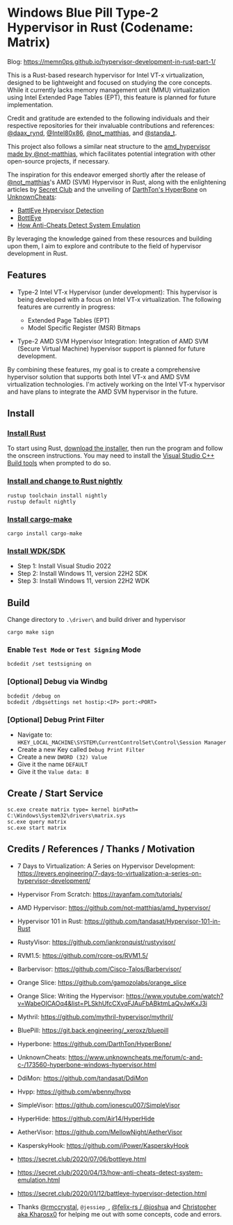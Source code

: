 # Windows Blue Pill Type-2 Hypervisor in Rust (Codename: Matrix)

Blog: https://memn0ps.github.io/hypervisor-development-in-rust-part-1/

This is a Rust-based research hypervisor for Intel VT-x virtualization, designed to be lightweight and focused on studying the core concepts. While it currently lacks memory management unit (MMU) virtualization using Intel Extended Page Tables (EPT), this feature is planned for future implementation.

Credit and gratitude are extended to the following individuals and their respective repositories for their invaluable contributions and references: [@daax_rynd](https://revers.engineering/7-days-to-virtualization-a-series-on-hypervisor-development/), [@Intel80x86](https://github.com/SinaKarvandi/Hypervisor-From-Scratch/), [@not_matthias](https://github.com/not-matthias/amd_hypervisor), and [@standa_t](https://github.com/tandasat/Hypervisor-101-in-Rust).

This project also follows a similar neat structure to the [amd_hypervisor made by @not-matthias](https://github.com/not-matthias/amd_hypervisor), which facilitates potential integration with other open-source projects, if necessary.

The inspiration for this endeavor emerged shortly after the release of [@not_matthias](https://github.com/not-matthias/amd_hypervisor)'s AMD (SVM) Hypervisor in Rust, along with the enlightening articles by [Secret Club](https://twitter.com/the_secret_club) and the unveiling of [DarthTon's HyperBone](https://github.com/DarthTon/HyperBone) on [UnknownCheats](https://www.unknowncheats.me/forum/c-and-c-/173560-hyperbone-windows-hypervisor.html):

- [BattlEye Hypervisor Detection](https://secret.club/2020/01/12/battleye-hypervisor-detection.html)
- [BottlEye](https://secret.club/2020/07/06/bottleye.html)
- [How Anti-Cheats Detect System Emulation](https://secret.club/2020/04/13/how-anti-cheats-detect-system-emulation.html)

By leveraging the knowledge gained from these resources and building upon them, I aim to explore and contribute to the field of hypervisor development in Rust.

## Features

- Type-2 Intel VT-x Hypervisor (under development): This hypervisor is being developed with a focus on Intel VT-x virtualization. The following features are currently in progress:
    - Extended Page Tables (EPT)
    - Model Specific Register (MSR) Bitmaps

- Type-2 AMD SVM Hypervisor Integration: Integration of AMD SVM (Secure Virtual Machine) hypervisor support is planned for future development.

By combining these features, my goal is to create a comprehensive hypervisor solution that supports both Intel VT-x and AMD SVM virtualization technologies. I'm actively working on the Intel VT-x hypervisor and have plans to integrate the AMD SVM hypervisor in the future.

## Install

### [Install Rust](https://www.rust-lang.org/tools/install)

To start using Rust, [download the installer](https://www.rust-lang.org/tools/install), then run the program and follow the onscreen instructions. You may need to install the [Visual Studio C++ Build tools](https://visualstudio.microsoft.com/visual-cpp-build-tools/) when prompted to do so.


### [Install and change to Rust nightly](https://rust-lang.github.io/rustup/concepts/channels.html)

```
rustup toolchain install nightly
rustup default nightly
```

### [Install cargo-make](https://github.com/sagiegurari/cargo-make)

```
cargo install cargo-make
```

### [Install WDK/SDK](https://docs.microsoft.com/en-us/windows-hardware/drivers/download-the-wdk)

* Step 1: Install Visual Studio 2022
* Step 2: Install Windows 11, version 22H2 SDK
* Step 3: Install Windows 11, version 22H2 WDK

## Build

Change directory to `.\driver\` and build driver and hypervisor

```
cargo make sign
```

### Enable `Test Mode` or `Test Signing` Mode 

```
bcdedit /set testsigning on
```

### [Optional] Debug via Windbg

```
bcdedit /debug on
bcdedit /dbgsettings net hostip:<IP> port:<PORT>
```

### [Optional] Debug Print Filter

* Navigate to: `HKEY_LOCAL_MACHINE\SYSTEM\CurrentControlSet\Control\Session Manager`
* Create a new Key called `Debug Print Filter`
* Create a new `DWORD (32) Value`
* Give it the name `DEFAULT`
* Give it the `Value data: 8`

## Create / Start Service

```
sc.exe create matrix type= kernel binPath= C:\Windows\System32\drivers\matrix.sys
sc.exe query matrix
sc.exe start matrix
```

## Credits / References / Thanks / Motivation

* 7 Days to Virtualization: A Series on Hypervisor Development: https://revers.engineering/7-days-to-virtualization-a-series-on-hypervisor-development/

* Hypervisor From Scratch: https://rayanfam.com/tutorials/

* AMD Hypervisor: https://github.com/not-matthias/amd_hypervisor/

* Hypervisor 101 in Rust: https://github.com/tandasat/Hypervisor-101-in-Rust

* RustyVisor: https://github.com/iankronquist/rustyvisor/

* RVM1.5: https://github.com/rcore-os/RVM1.5/

* Barbervisor: https://github.com/Cisco-Talos/Barbervisor/

* Orange Slice: https://github.com/gamozolabs/orange_slice

* Orange Slice: Writing the Hypervisor: https://www.youtube.com/watch?v=WabeOICAOq4&list=PLSkhUfcCXvqFJAuFbABktmLaQvJwKxJ3i

* Mythril: https://github.com/mythril-hypervisor/mythril/

* BluePill: https://git.back.engineering/_xeroxz/bluepill

* Hyperbone: https://github.com/DarthTon/HyperBone/

* UnknownCheats: https://www.unknowncheats.me/forum/c-and-c-/173560-hyperbone-windows-hypervisor.html

* DdiMon: https://github.com/tandasat/DdiMon

* Hvpp: https://github.com/wbenny/hvpp

* SimpleVisor: https://github.com/ionescu007/SimpleVisor

* HyperHide: https://github.com/Air14/HyperHide

* AetherVisor: https://github.com/MellowNight/AetherVisor

* KasperskyHook: https://github.com/iPower/KasperskyHook

* https://secret.club/2020/07/06/bottleye.html

* https://secret.club/2020/04/13/how-anti-cheats-detect-system-emulation.html

* https://secret.club/2020/01/12/battleye-hypervisor-detection.html

* Thanks [@rmccrystal](https://github.com/rmccrystal), `@jessiep_`, [@felix-rs / @joshuа](https://github.com/felix-rs) and [Christopher aka Kharosx0](https://twitter.com/Kharosx0) for helping me out with some concepts, code and errors.